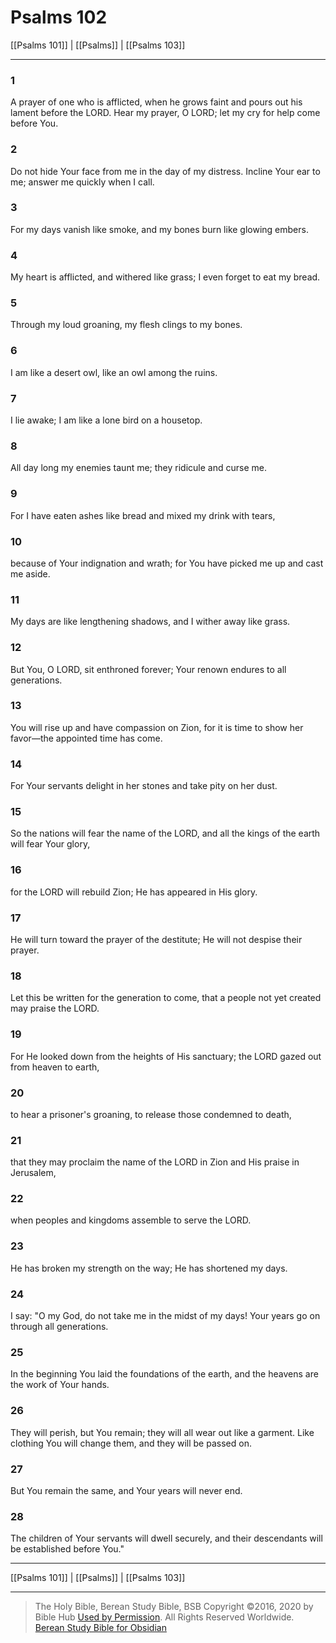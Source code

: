 # Psalms 102

[[Psalms 101]] | [[Psalms]] | [[Psalms 103]]

---

### 1
A prayer of one who is afflicted, when he grows faint and pours out his lament before the LORD. Hear my prayer, O LORD; let my cry for help come before You.

### 2
Do not hide Your face from me in the day of my distress. Incline Your ear to me; answer me quickly when I call.

### 3
For my days vanish like smoke, and my bones burn like glowing embers.

### 4
My heart is afflicted, and withered like grass; I even forget to eat my bread.

### 5
Through my loud groaning, my flesh clings to my bones.

### 6
I am like a desert owl, like an owl among the ruins.

### 7
I lie awake; I am like a lone bird on a housetop.

### 8
All day long my enemies taunt me; they ridicule and curse me.

### 9
For I have eaten ashes like bread and mixed my drink with tears,

### 10
because of Your indignation and wrath; for You have picked me up and cast me aside.

### 11
My days are like lengthening shadows, and I wither away like grass.

### 12
But You, O LORD, sit enthroned forever; Your renown endures to all generations.

### 13
You will rise up and have compassion on Zion, for it is time to show her favor—the appointed time has come.

### 14
For Your servants delight in her stones and take pity on her dust.

### 15
So the nations will fear the name of the LORD, and all the kings of the earth will fear Your glory,

### 16
for the LORD will rebuild Zion; He has appeared in His glory.

### 17
He will turn toward the prayer of the destitute; He will not despise their prayer.

### 18
Let this be written for the generation to come, that a people not yet created may praise the LORD.

### 19
For He looked down from the heights of His sanctuary; the LORD gazed out from heaven to earth,

### 20
to hear a prisoner's groaning, to release those condemned to death,

### 21
that they may proclaim the name of the LORD in Zion and His praise in Jerusalem,

### 22
when peoples and kingdoms assemble to serve the LORD.

### 23
He has broken my strength on the way; He has shortened my days.

### 24
I say: "O my God, do not take me in the midst of my days! Your years go on through all generations.

### 25
In the beginning You laid the foundations of the earth, and the heavens are the work of Your hands.

### 26
They will perish, but You remain; they will all wear out like a garment. Like clothing You will change them, and they will be passed on.

### 27
But You remain the same, and Your years will never end.

### 28
The children of Your servants will dwell securely, and their descendants will be established before You."

---

[[Psalms 101]] | [[Psalms]] | [[Psalms 103]]

---

> The Holy Bible, Berean Study Bible, BSB
> Copyright &copy;2016, 2020 by Bible Hub
> [Used by Permission](https://berean.bible/terms.htm). All Rights Reserved Worldwide.
> [Berean Study Bible for Obsidian](https://github.com/gapmiss/berean-study-bible-for-obsidian)</small>

